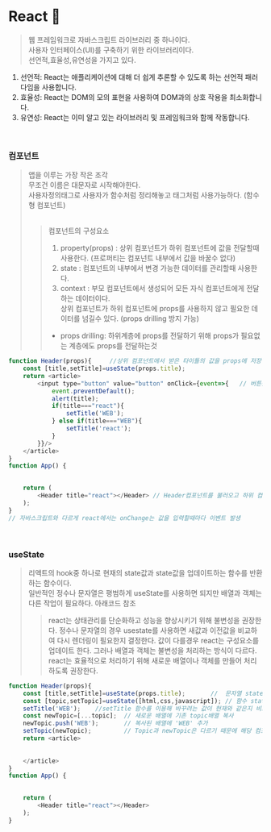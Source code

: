 # React :closed_book:
> 웹 프레임워크로 자바스크립트 라이브러리 중 하나이다.<br>
> 사용자 인터페이스(UI)를 구축하기 위한 라이브러리이다.<br>
> 선언적,효율성,유연성을 가지고 있다. <br>
1. 선언적: React는 애플리케이션에 대해 더 쉽게 추론할 수 있도록 하는 선언적 패러다임을 사용합니다.
2. 효율성: React는 DOM의 모의 표현을 사용하여 DOM과의 상호 작용을 최소화합니다.
3. 유연성: React는 이미 알고 있는 라이브러리 및 프레임워크와 함께 작동합니다.

<br>


### 컴포넌트 
> 앱을 이루는 가장 작은 조각<br>
> 무조건 이름은 대문자로 시작해야한다.<br>
> 사용자정의태그로 사용자가 함수처럼 정리해놓고 태그처럼 사용가능하다. (함수형 컴포넌트)<br><br>
>>컴포넌트의 구성요소<br>
>>1. property(props) : 상위 컴포넌트가 하위 컴포넌트에 값을 전달할때 사용한다. (프로퍼티는 컴포넌트 내부에서 값을 바꿀수 없다)
>>2. state : 컴포넌트의 내부에서 변경 가능한 데이터를 관리할때 사용한다.
>>3. context : 부모 컴포넌트에서 생성되어 모든 자식 컴포넌트에게 전달하는 데이터이다. <br> 
상위 컴포넌트가 하위 컴포넌트에 props를 사용하지 않고 필요한 데이터를 넘길수 있다. (props drilling 방지 가능) <br> 
>> * props drilling: 하위계층에 props를 전달하기 위해 props가 필요없는 계층에도 props를 전달하는것

```javascript
function Header(props){	    //상위 컴포넌트에서 받은 타이틀의 값을 props에 저장
    const [title,setTitle]=useState(props.title);   
    return <article>
		<input type="button" value="button" onClick={event=>{   // 버튼을 클릭했을때 타이틀을 출력하고 조건문에 따라 타이틀을 바꿈
			event.preventDefault();
			alert(title);
			if(title==="react"){
				setTitle('WEB');
			} else if(title==="WEB"){
				setTitle('react');
			}
		}}/>
    </article>
}
function App() {
	

	return (
		<Header title="react"></Header>	// Header컴포넌트를 불러오고 하위 컴포넌트에게 타이틀의 값 전달
	);
}
// 자바스크립트와 다르게 react에서는 onChange는 값을 입력할때마다 이벤트 발생 
```
<br>

### useState
> 리액트의 hook중 하나로 현재의 state값과 state값을 업데이트하는 함수를 반환하는 함수이다. <br>
> 일반적인 정수나 문자열은 평범하게 useState를 사용하면 되지만 배열과 객체는 다른 작업이 필요하다. 아래코드 참조 <br>
>> react는 상태관리를 단순화하고 성능을 향상시키기 위해 불변성을 권장한다. 정수나 문자열의 경우 usestate를 사용하면 새값과 이전값을 비교하여
다시 렌더링이 필요한지 결정한다. 값이 다를경우 react는 구성요소를 업데이트 한다. 그러나 배열과 객체는 불변성을 처리하는 방식이 다르다.
react는 효율적으로 처리하기 위해 새로운 배열이나 객체를 만들어 처리하도록 권장한다.

```javascript
function Header(props){	    
    const [title,setTitle]=useState(props.title);       //  문자열 state의 생성
    const [topic,setTopic]=useState([html,css,javascript]); // 함수 state 생성
    setTitle('WEB');    //setTitle 함수를 이용해 바꾸려는 값이 현재와 같은지 비교 후 다르다면 해당 컴포넌트는 값을 변경하고 화면에 다시 렌더링한다
    const newTopic=[...topic];  // 새로운 배열에 기존 topic배열 복사
    newTopic.push('WEB');       // 복사된 배열에 'WEB' 추가
    setTopic(newTopic);         // Topic과 newTopic은 다르기 때문에 해당 컴포넌트는 값을 변경하고 다시 렌더링한다.
    return <article>
		
        
    </article>
}
function App() {
	

	return (
		<Header title="react"></Header>	
	);
}

```
